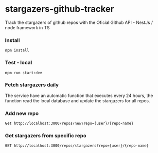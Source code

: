 # stargazers-github-tracker
Track the stargazers of github repos with the Oficial Github API - NestJs / node framework in TS

### Install
```
npm install
```
### Test - local
```
npm run start:dev
```
### Fetch stargazers daily
The service have an automatic function that executes every 24 hours, the function read the local database and update the stargazers for all repos.
### Add new repo
```
Get http://localhost:3000/repos/new?repo={user}/{repo-name}
```
### Get stargazers from specific repo
```
GET http://localhost:3000/repos/stargazers?repo={user}/{repo-name}

```
